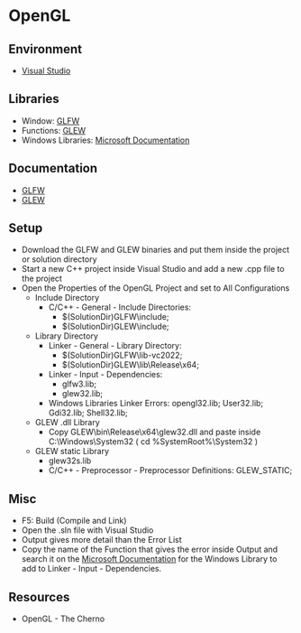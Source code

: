 # OpenGL

## Environment
- [Visual Studio](https://visualstudio.microsoft.com/)

## Libraries
- Window: [GLFW](https://www.glfw.org)
- Functions: [GLEW](https://glew.sourceforge.net/) 
- Windows Libraries: [Microsoft Documentation](https://learn.microsoft.com/en-us/search/)

## Documentation
- [GLFW](https://www.glfw.org/documentation.html)
- [GLEW](https://glew.sourceforge.net/install.html)

## Setup
- Download the GLFW and GLEW binaries and put them inside the project or solution directory
- Start a new C++ project inside Visual Studio and add a new .cpp file to the project
- Open the Properties of the OpenGL Project and set to All Configurations
    - Include Directory
        - C/C++ - General - Include Directories: 
            - $(SolutionDir)GLFW\include; 
            - $(SolutionDir)GLEW\include;
    - Library Directory
        - Linker - General - Library Directory:  
            - $(SolutionDir)GLFW\lib-vc2022; 
            - $(SolutionDir)GLEW\lib\Release\x64;
        - Linker - Input - Dependencies: 
            - glfw3.lib; 
            - glew32.lib;
        - Windows Libraries Linker Errors: opengl32.lib; User32.lib; Gdi32.lib; Shell32.lib;
    - GLEW .dll Library
        - Copy GLEW\bin\Release\x64\glew32.dll and paste inside C:\Windows\System32 ( cd %SystemRoot%\System32 )
    - GLEW static Library
        - glew32s.lib
        - C/C++ - Preprocessor - Preprocessor Definitions: GLEW_STATIC;


## Misc
- F5: Build (Compile and Link)
- Open the .sln file with Visual Studio
- Output gives more detail than the Error List
- Copy the name of the Function that gives the error inside Output and search it on the [Microsoft Documentation](https://learn.microsoft.com/en-us/search/) for the Windows Library to add to Linker - Input - Dependencies.

## Resources
- OpenGL - The Cherno


